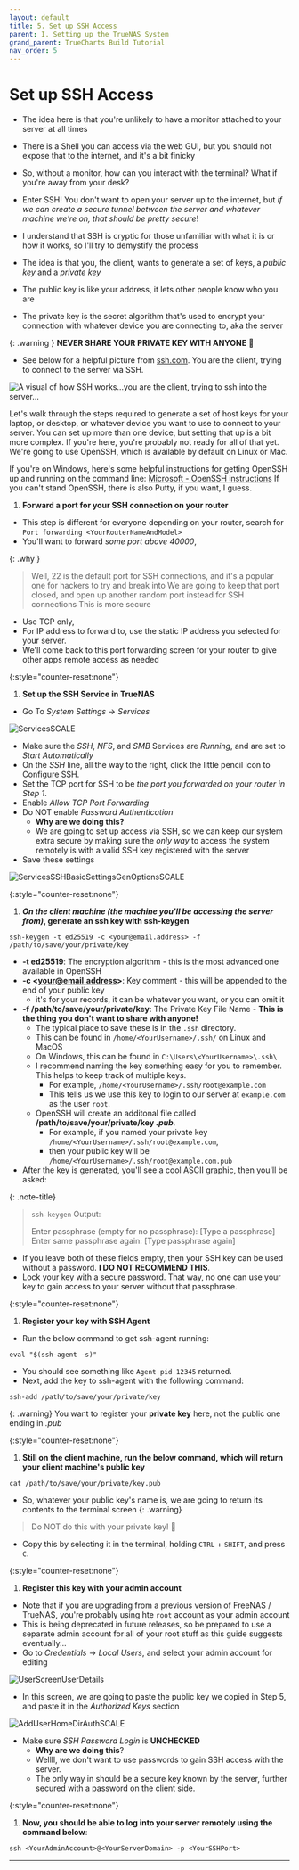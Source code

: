 ```yaml
---
layout: default
title: 5. Set up SSH Access
parent: I. Setting up the TrueNAS System
grand_parent: TrueCharts Build Tutorial
nav_order: 5
---
```



# Set up SSH Access
- The idea here is that you're unlikely to have a monitor attached to your server at all times
- There is a Shell you can access via the web GUI, but you should not expose that to the internet, and it's a bit finicky
- So, without a monitor, how can you interact with the terminal? What if you're away from your desk?
- Enter SSH! You don't want to open your server up to the internet, but *if we can create a secure tunnel between the server and whatever machine we're on, that should be pretty secure*!
- I understand that SSH is cryptic for those unfamiliar with what it is or how it works, so I'll try to demystify the process

- The idea is that you, the client, wants to generate a set of keys, a *public key* and a *private key*
- The public key is like your address, it lets other people know who you are
- The private key is the secret algorithm that's used to encrypt your connection with whatever device you are connecting to, aka the server

{: .warning }
**NEVER SHARE YOUR PRIVATE KEY WITH ANYONE** 🤫

- See below for a helpful picture from [ssh.com][ssh.com]. You are the client, trying to connect to the server via SSH.

![A visual of how SSH works...you are the client, trying to ssh into the server...][imgSshProtocol]

Let's walk through the steps required to generate a set of host keys for your laptop, or desktop, or whatever device you want to use to connect to your server.
You can set up more than one device, but setting that up is a bit more complex. If you're here, you're probably not ready for all of that yet.
We're going to use OpenSSH, which is available by default on Linux or Mac. 

If you're on Windows, here's some helpful instructions for getting OpenSSH up and running on the command line: [Microsoft - OpenSSH instructions][microsoft-openssh-instructions]
If you can't stand OpenSSH, there is also Putty, if you want, I guess.

1. **Forward a port for your SSH connection on your router**
- This step is different for everyone depending on your router, search for ```Port forwarding <YourRouterNameAndModel>```
- You'll want to forward *some port above 40000*,

{: .why }
> Well, 22 is the default port for SSH connections, and it's a popular one for hackers to try and break into
> We are going to keep that port closed, and open up another random port instead for SSH connections
> This is more secure

- Use TCP only,
- For IP address to forward to, use the static IP address you selected for your server.
- We'll come back to this port forwarding screen for your router to give other apps remote access as needed
  
{:style="counter-reset:none"}
1. **Set up the SSH Service in TrueNAS**
- Go To *System Settings* -> *Services*

![ServicesSCALE][imgServices]

- Make sure the *SSH*, *NFS*, and *SMB* Services are *Running*, and are set to *Start Automatically*
- On the *SSH* line, all the way to the right, click the little pencil icon to Configure SSH.
- Set the TCP port for SSH to be *the port you forwarded on your router in Step 1*.
- Enable *Allow TCP Port Forwarding*
- Do NOT enable *Password Authentication*
    - **Why are we doing this?**
    - We are going to set up access via SSH, so we can keep our system extra secure by making sure the *only way* to access the system remotely is with a valid SSH key registered with the server
- Save these settings

![ServicesSSHBasicSettingsGenOptionsSCALE][imgServicesSSHBasicSettings]

{:style="counter-reset:none"}
1. **_On the client machine (the machine you'll be accessing the server from)_, generate an ssh key with ssh-keygen**
```
ssh-keygen -t ed25519 -c <your@email.address> -f /path/to/save/your/private/key
```
- **-t ed25519**: The encryption algorithm - this is the most advanced one available in OpenSSH
- **-c \<your@email.address\>**: Key comment - this will be appended to the end of your public key
    - it's for your records, it can be whatever you want, or you can omit it
- **-f /path/to/save/your/private/key**: The Private Key File Name - **This is the thing you don't want to share with anyone!**
    - The typical place to save these is in the ```.ssh``` directory.
    - This can be found in ```/home/<YourUsername>/.ssh/``` on Linux and MacOS
    - On Windows, this can be found in ```C:\Users\<YourUsername>\.ssh\```
    - I recommend naming the key something easy for you to remember. This helps to keep track of multiple keys.
        - For example, ```/home/<YourUsername>/.ssh/root@example.com```
        - This tells us we use this key to login to our server at ```example.com``` as the user ```root```.
    - OpenSSH will create an additonal file called **/path/to/save/your/private/key _.pub_**.
        - For example, if you named your private key  ```/home/<YourUsername>/.ssh/root@example.com```,
        - then your public key will be ```/home/<YourUsername>/.ssh/root@example.com.pub```
- After the key is generated, you'll see a cool ASCII graphic, then you'll be asked:

{: .note-title}
> ```ssh-keygen``` Output:
>
> Enter passphrase (empty for no passphrase): [Type a passphrase]
> Enter same passphrase again: [Type passphrase again]

- If you leave both of these fields empty, then your SSH key can be used without a password. **I DO NOT RECOMMEND THIS**.
- Lock your key with a secure password. That way, no one can use your key to gain access to your server without that passphrase.

{:style="counter-reset:none"}
1. **Register your key with SSH Agent**
- Run the below command to get ssh-agent running:
```
eval "$(ssh-agent -s)"
```

- You should see something like ```Agent pid 12345``` returned.
- Next, add the key to ssh-agent with the following command:
```
ssh-add /path/to/save/your/private/key
```

{: .warning}
You want to register your **private key** here, not the public one ending in *.pub*

 {:style="counter-reset:none"}    
1. **Still on the client machine, run the below command, which will return your client machine's public key**
```
cat /path/to/save/your/private/key.pub
```
- So, whatever your public key's name is, we are going to return its contents to the terminal screen
{: .warning}
> Do NOT do this with your private key! 🤫
- Copy this by selecting it in the terminal, holding ```CTRL``` + ```SHIFT```, and press ```C```.

{:style="counter-reset:none"}
1. **Register this key with your admin account**
- Note that if you are upgrading from a previous version of FreeNAS / TrueNAS, you're probably using hte ```root``` account as your admin account
- This is being deprecated in future releases, so be prepared to use a separate admin account for all of your root stuff as this guide suggests eventually...
- Go to  *Credentials* -> *Local Users*, and select your admin account for editing

![UserScreenUserDetails][imgUserScreenUserDetails]

- In this screen, we are going to paste the public key we copied in Step 5, and paste it in the *Authorized Keys* section

![AddUserHomeDirAuthSCALE][imgAddUserHomeDirAuth]

- Make sure *SSH Password Login* is **UNCHECKED**
    - **Why are we doing this**?
    - Wellll, we don't want to use passwords to gain SSH access with the server.
    - The only way in should be a secure key known by the server, further secured with a password on the client side.

{:style="counter-reset:none"}
1. **Now, you should be able to log into your server remotely using the command below**:
```
ssh <YourAdminAccount>@<YourServerDomain> -p <YourSSHPort>
```

----

[ssh.com]: https://www.ssh.com
[microsoft-openssh-instructions]: https://learn.microsoft.com/en-us/windows-server/administration/openssh/openssh_install_firstuse?tabs=gui

[imgSshProtocol]: https://www.ssh.com/hubfs/Imported_Blog_Media/SSH_simplified_protocol_diagram-2.png
[imgServices]: https://www.truenas.com/docs/images/SCALE/SystemSettings/ServicesSCALE.png
[imgServicesSSHBasicSettings]: https://www.truenas.com/docs/images/SCALE/SystemSettings/ServicesSSHBasicSettingsGenOptionsSCALE.png
[imgUserScreenUserDetails]: https://www.truenas.com/docs/images/SCALE/Credentials/UserScreenUserDetails.png
[imgAddUserHomeDirAuth]: https://www.truenas.com/docs/images/SCALE/Credentials/AddUserHomeDirAuthSCALE.png
